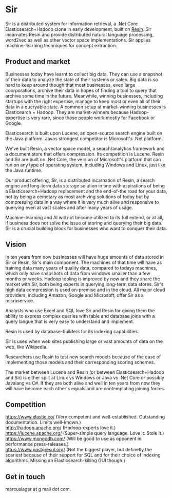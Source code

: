 # Sir
Sir is a distributed system for information retrieval, a .Net Core Elasticsearch+Hadoop clone in early development, built on [Resin](https://github.com/kreeben/resin). Sir incarnates Resin and provide distributed natural language processing, word2vec as well as other vector space implementations. Sir applies machine-learning techniques for concept extraction.

## Product and market

Businesses today have learnt to collect big data. They can use a snapshot of their data to analyze the state of their systems or sales. Big data is so hard to keep around though that most businesses, even large coorporations, archive their data in hopes of finding a tool to query that archive some time in the future. Meanwhile, winning businesses, including startups with the right expertise, manage to keep most or even all of their data in a queryable state. A common setup at market-winning businesses is Elasticearch + Hadoop. They are market-winners because Hadoop-expertise is very rare, since those people work mostly for Facebook or Google.

Elasticsearch is built upon Lucene, an open-source search engine built on the Java platform. Javas strongest competitor is Microsoft's .Net platform. 

We've built Resin, a vector space model, a search/analytics framework and a document store that offers compression. Its competition is Lucene. Resin and Sir are built on .Net Core, the version of Microsoft's platform that can run on any type of operating system, including Windows and Linux, just like the Java runtime. 

Our product offering, Sir, is a distributed incarnation of Resin, a search engine and long-term data storage solution in one with aspirations of being a Elasticsearch+Hadoop replacement and the end-of-the road for your data, not by being a cemetary as most archiving solutions of today but by compressing data in a way where it is very much alive and responsive to querying even at vast scales and after many years of usage.

Machine-learning and AI will not become utilized to its full extend, or at all, if business does not solve the issue of storing and querying their big data. Sir is a crucial building block for businesses who want to conquer their data.

## Vision

In ten years from now businesses will have huge amounts of data stored in Sir or Resin, Sir's main component. The machines of that time will have as training data many years of quality data, compared to todays machines, which only have snapshots of data from windows smaller than a few months or weeks. Hadoop tooling is improved by now and they share the market with Sir, both being experts in querying long-term data stores. Sir's high data compression is used on-premise and in the cloud. All major cloud providers, including Amazon, Google and Microsoft, offer Sir as a microservice.

Analysts who use Excel and SQL love Sir and Resin for giving them the ability to express complex queries with table and database joins with a query langue that is very easy to understand and implement.

Resin is used by database-builders for its indexing capabilities. 

Sir is used when web sites publishing large or vast amounts of data on the web, like Wikipedia.

Researchers use Resin to test new search models because of the ease of implementing those models and their corresponding scoring schemes. 

The market between Lucene and Resin (or between Elasticsearch+Hadoop and Sir) is either split at Linux vs Windows or Java vs .Net Core or possibly Javalang vs C#. If they are both alive and well in ten years from now they will have become each other's equals and are contemplating joining forces.

## Competition

https://www.elastic.co/  (Very competent and well-established. Outstanding documentation. Limits well-known.)  
http://hadoop.apache.org/  (Hadoop-experts love it.)  
https://lucene.apache.org/  (Super-simple query language. Love it. Stole it.)  
https://www.mongodb.com/  (Will be good to use as opponent in performance press-releases.)  
https://www.postgresql.org/  (Not the biggest player, but definetly the scariest because of their support for SQL and for their choice of indexing algorithms. Missing an Elasticsearch-killing GUI though.)  

## Get in touch

marcuslager at g mail dot com.
